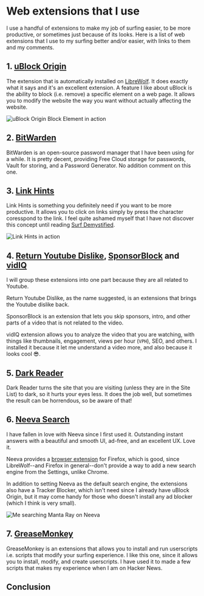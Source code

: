 # Web extensions that I use

I use a handful of extensions to make my job of surfing easier, to be more productive, or sometimes just because of its looks. Here is a list of web extensions that I use to my surfing better and/or easier, with links to them and my comments.

## 1. [uBlock Origin](https://github.com/gorhill/uBlock)

The extension that is automatically installed on [LibreWolf](https://librewolf.net). It does exactly what it says and it's an excellent extension. A feature I like about uBlock is the ability to block (i.e. remove) a specific element on a web page. It allows you to modify the website the way you want without actually affecting the website.

![uBlock Origin `Block Element` in action](https://files.catbox.moe/mxy497.png)

## 2. [BitWarden](https://bitwarden.com/)

BitWarden is an open-source password manager that I have been using for a while. It is pretty decent, providing Free Cloud storage for passwords, Vault for storing, and a Password Generator. No addition comment on this one.

## 3. [Link Hints](https://lydell.github.io/LinkHints)

Link Hints is something you definitely need if you want to be more productive. It allows you to click on links simply by press the character coresspond to the link. I feel quite ashamed myself that I have not discover this concept until reading [Surf Demystified](http://troubleshooters.com/linux/surf.htm).

![Link Hints in action](https://files.catbox.moe/x1j9tx.png)

## 4. [Return Youtube Dislike](https://returnyoutubedislike.com/), [SponsorBlock](https://sponsor.ajay.app/) and [vidIQ](https://vidiq.com/extension/)

I will group these extensions into one part because they are all related to Youtube.

Return Youtube Dislike, as the name suggested, is an extensions that brings the Youtube dislike back.

SponsorBlock is an extension that lets you skip sponsors, intro, and other parts of a video that is not related to the video.

vidIQ extension allows you to analyze the video that you are watching, with things like thumbnails, engagement, views per hour (`VPH`), SEO, and others. I installed it because it let me understand a video more, and also because it looks cool 😎.

## 5. [Dark Reader](https://darkreader.org/)

Dark Reader turns the site that you are visiting (unless they are in the Site List) to dark, so it hurts your eyes less. It does the job well, but sometimes the result can be horrendous, so be aware of that!

## 6. [Neeva Search](https://neeva.com)

I have fallen in love with Neeva since I first used it. Outstanding instant answers with a beautiful and smooth UI, ad-free, and an excellent UX. Love it.

Neeva provides a [browser extension](https://addons.mozilla.org/en-US/firefox/addon/neeva-for-firefox/) for Firefox, which is good, since LibreWolf--and Firefox in general--don't provide a way to add a new search engine from the Settings, unlike Chrome.

In addition to setting Neeva as the default search engine, the extensions also have a Tracker Blocker, which isn't need since I already have uBlock Origin, but it may come handy for those who doesn't install any ad blocker (which I think is very small).

![Me searching `Manta Ray` on Neeva](https://files.catbox.moe/6vo2ax.png)

## 7. [GreaseMonkey](https://greasespot.net)

GreaseMonkey is an extensions that allows you to install and run userscripts i.e. scripts that modify your surfing experience. I like this one, since it allows you to install, modify, and create userscripts. I have used it to made a few scripts that makes my experience when I am on Hacker News.

## Conclusion